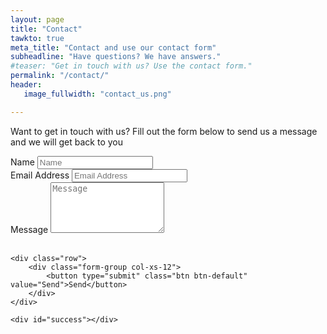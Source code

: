 ```yaml
---
layout: page
title: "Contact"
tawkto: true
meta_title: "Contact and use our contact form"
subheadline: "Have questions? We have answers."
#teaser: "Get in touch with us? Use the contact form."
permalink: "/contact/"
header:
   image_fullwidth: "contact_us.png"

---
```


<p>Want to get in touch with us? Fill out the form below to send us a message and we will get back to you</p>
<form name="sentMessage" id="contactForm">
    <div class="row control-group">
        <div class="form-group col-xs-12 floating-label-form-group controls">
            <label>Name</label>
            <input type="text" class="form-control" placeholder="Name" name="name" required>
        </div>
    </div>
    <div class="row control-group">
        <div class="form-group col-xs-12 floating-label-form-group controls">
            <label>Email Address</label>
            <input type="email" class="form-control" placeholder="Email Address" name="_replyto" required>
        </div>
    </div>
    <div class="row control-group">
        <div class="form-group col-xs-12 floating-label-form-group controls">
            <label>Message</label>
            <textarea rows="5" class="form-control" placeholder="Message" name="message" required autocomplete="off"></textarea>
        </div>
    </div>
    <input type="text" name="_gotcha" style="display:none"/>
    <br>
    
    <div class="row">
        <div class="form-group col-xs-12">
            <button type="submit" class="btn btn-default" value="Send">Send</button>
        </div>
    </div>
    
    <div id="success"></div>
</form>